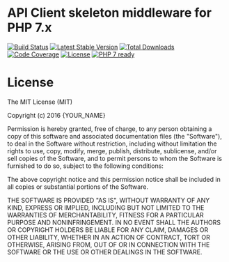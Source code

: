 # API Client skeleton middleware for PHP 7.x

[![Build Status](https://travis-ci.org/php-api-clients/middleware-skeleton.svg?branch=master)](https://travis-ci.org/php-api-clients/middleware-skeleton)
[![Latest Stable Version](https://poser.pugx.org/api-clients/middleware-skeleton/v/stable.png)](https://packagist.org/packages/api-clients/middleware-skeleton)
[![Total Downloads](https://poser.pugx.org/api-clients/middleware-skeleton/downloads.png)](https://packagist.org/packages/api-clients/middleware-skeleton/stats)
[![Code Coverage](https://scrutinizer-ci.com/g/php-api-clients/middleware-skeleton/badges/coverage.png?b=master)](https://scrutinizer-ci.com/g/php-api-clients/middleware-skeleton/?branch=master)
[![License](https://poser.pugx.org/api-clients/middleware-skeleton/license.png)](https://packagist.org/packages/api-clients/middleware-skeleton)
[![PHP 7 ready](http://php7ready.timesplinter.ch/php-api-clients/middleware-skeleton/badge.svg)](https://appveyor-ci.org/php-api-clients/middleware-skeleton)

# License

The MIT License (MIT)

Copyright (c) 2016 {YOUR_NAME}

Permission is hereby granted, free of charge, to any person obtaining a copy
of this software and associated documentation files (the "Software"), to deal
in the Software without restriction, including without limitation the rights
to use, copy, modify, merge, publish, distribute, sublicense, and/or sell
copies of the Software, and to permit persons to whom the Software is
furnished to do so, subject to the following conditions:

The above copyright notice and this permission notice shall be included in all
copies or substantial portions of the Software.

THE SOFTWARE IS PROVIDED "AS IS", WITHOUT WARRANTY OF ANY KIND, EXPRESS OR
IMPLIED, INCLUDING BUT NOT LIMITED TO THE WARRANTIES OF MERCHANTABILITY,
FITNESS FOR A PARTICULAR PURPOSE AND NONINFRINGEMENT. IN NO EVENT SHALL THE
AUTHORS OR COPYRIGHT HOLDERS BE LIABLE FOR ANY CLAIM, DAMAGES OR OTHER
LIABILITY, WHETHER IN AN ACTION OF CONTRACT, TORT OR OTHERWISE, ARISING FROM,
OUT OF OR IN CONNECTION WITH THE SOFTWARE OR THE USE OR OTHER DEALINGS IN THE
SOFTWARE.
